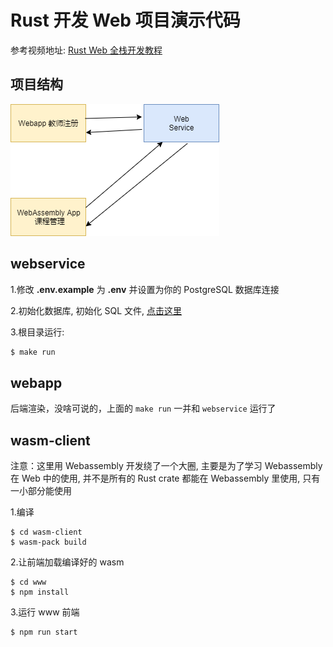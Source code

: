 # Rust 开发 Web 项目演示代码

参考视频地址: [Rust Web 全栈开发教程](https://www.bilibili.com/video/BV1RP4y1G7KF?p=17)

## 项目结构

<img src="./docs/power.png" style="max-width:100%;" />

## webservice

1.修改 <b>.env.example</b> 为 <b>.env</b> 并设置为你的 PostgreSQL 数据库连接

2.初始化数据库, 初始化 SQL 文件, [点击这里](./webservice/docs/)

3.根目录运行:

```bash
$ make run
```

## webapp

后端渲染，没啥可说的，上面的 `make run` 一并和 `webservice` 运行了

## wasm-client

注意：这里用 Webassembly 开发绕了一个大圈, 主要是为了学习 Webassembly 在 Web 中的使用, 并不是所有的 Rust crate 都能在 Webassembly 里使用, 只有一小部分能使用

1.编译

```
$ cd wasm-client
$ wasm-pack build
```

2.让前端加载编译好的 wasm

```
$ cd www
$ npm install
```

3.运行 www 前端

```
$ npm run start
```
